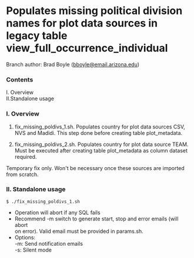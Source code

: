 # Populates missing political division names for plot data sources in legacy table view_full_occurrence_individual 

Branch author: Brad Boyle (bboyle@email.arizona.edu)  

### Contents


I. Overview  
II.Standalone usage  

### I. Overview

1. fix_missing_poldivs_1.sh. Populates country for plot data sources CSV, NVS and Madidi. This step done before creating table plot_metadata.

2. fix_missing_poldivs_2.sh. Populates country for plot data source TEAM. Must be executed after creating table plot_metadata as column dataset required.

Temporary fix only. Won't be necessary once these sources are imported from scratch. 

### II. Standalone usage

```
$ ./fix_missing_poldivs_1.sh
```

  * Operation will abort if any SQL fails
  * Recommend -m switch to generate start, stop and error emails (will abort  
    on error). Valid email must be provided in params.sh.
  * Options:  
  	-m: Send notification emails  
  	-s: Silent mode  

